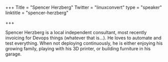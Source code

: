 +++
Title = "Spencer Herzberg"
Twitter = "linuxconvert"
type = "speaker"
linktitle = "spencer-herzberg"

+++


Spencer Herzberg is a local independent consultant, most recently invoicing for Devops things (whatever that is...). He loves to automate and test everything. When not deploying continuously, he is either enjoying his growing family, playing with his 3D printer, or building furniture in his garage.
